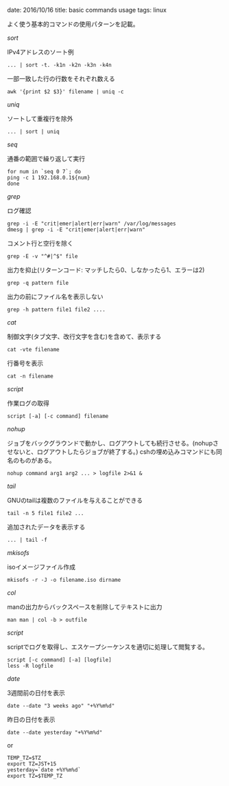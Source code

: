 date: 2016/10/16
title: basic commands usage
tags: linux

よく使う基本的コマンドの使用パターンを記載。

*sort*

IPv4アドレスのソート例

	... | sort -t. -k1n -k2n -k3n -k4n

一部一致した行の行数をそれぞれ数える

	awk '{print $2 $3}' filename | uniq -c

*uniq*

ソートして重複行を除外

	... | sort | uniq

*seq*

通番の範囲で繰り返して実行

	for num in `seq 0 7`; do
	ping -c 1 192.168.0.1${num}
	done

*grep*

ログ確認

	grep -i -E "crit|emer|alert|err|warn" /var/log/messages
	dmesg | grep -i -E "crit|emer|alert|err|warn" 

コメント行と空行を除く

	grep -E -v "^#|^$" file

出力を抑止(リターンコード: マッチしたら0、しなかったら1、エラーは2)

	grep -q pattern file

出力の前にファイル名を表示しない

	grep -h pattern file1 file2 ....

*cat*

制御文字(タブ文字、改行文字を含む)を含めて、表示する

	cat -vte filename

行番号を表示

	cat -n filename

*script*

作業ログの取得

	script [-a] [-c command] filename

*nohup*

ジョブをバックグラウンドで動かし、ログアウトしても続行させる。(nohupさせないと、ログアウトしたらジョブが終了する。)
cshの埋め込みコマンドにも同名のものがある。

	nohup command arg1 arg2 ... > logfile 2>&1 &

*tail*

GNUのtailは複数のファイルを与えることができる

	tail -n 5 file1 file2 ...

追加されたデータを表示する

	... | tail -f

*mkisofs*

isoイメージファイル作成

	mkisofs -r -J -o filename.iso dirname

*col*

manの出力からバックスペースを削除してテキストに出力

 	man man | col -b > outfile

*script*

scriptでログを取得し、エスケープシーケンスを適切に処理して閲覧する。

	script [-c command] [-a] [logfile]
	less -R logfile

*date*

3週間前の日付を表示

	date --date "3 weeks ago" "+%Y%m%d"

昨日の日付を表示

	date --date yesterday "+%Y%m%d"

or

	TEMP_TZ=$TZ
	export TZ=JST+15
	yesterday=`date +%Y%m%d`
	export TZ=$TEMP_TZ
